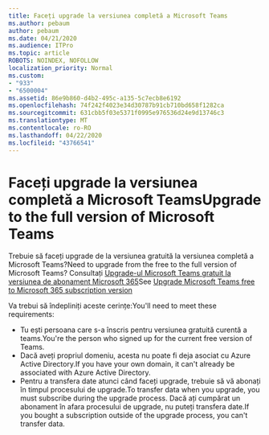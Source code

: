 ```yaml
---
title: Faceți upgrade la versiunea completă a Microsoft Teams
ms.author: pebaum
author: pebaum
ms.date: 04/21/2020
ms.audience: ITPro
ms.topic: article
ROBOTS: NOINDEX, NOFOLLOW
localization_priority: Normal
ms.custom:
- "933"
- "6500004"
ms.assetid: 86e9b860-d4b2-495c-a135-5c7ecb8e6192
ms.openlocfilehash: 74f242f4023e34d30787b91cb710bd658f1282ca
ms.sourcegitcommit: 631cbb5f03e5371f0995e976536d24e9d13746c3
ms.translationtype: MT
ms.contentlocale: ro-RO
ms.lasthandoff: 04/22/2020
ms.locfileid: "43766541"
---
```

# <a name="upgrade-to-the-full-version-of-microsoft-teams"></a><span data-ttu-id="80736-102">Faceți upgrade la versiunea completă a Microsoft Teams</span><span class="sxs-lookup"><span data-stu-id="80736-102">Upgrade to the full version of Microsoft Teams</span></span>

<span data-ttu-id="80736-103">Trebuie să faceți upgrade de la versiunea gratuită la versiunea completă a Microsoft Teams?</span><span class="sxs-lookup"><span data-stu-id="80736-103">Need to upgrade from the free to the full version of Microsoft Teams?</span></span> <span data-ttu-id="80736-104">Consultați [Upgrade-ul Microsoft Teams gratuit la versiunea de abonament Microsoft 365](https://docs.microsoft.com/microsoftteams/upgrade-freemium)</span><span class="sxs-lookup"><span data-stu-id="80736-104">See [Upgrade Microsoft Teams free to Microsoft 365 subscription version](https://docs.microsoft.com/microsoftteams/upgrade-freemium)</span></span>

<span data-ttu-id="80736-105">Va trebui să îndepliniți aceste cerințe:</span><span class="sxs-lookup"><span data-stu-id="80736-105">You'll need to meet these requirements:</span></span>

- <span data-ttu-id="80736-106">Tu ești persoana care s-a înscris pentru versiunea gratuită curentă a teams.</span><span class="sxs-lookup"><span data-stu-id="80736-106">You're the person who signed up for the current free version of Teams.</span></span>
- <span data-ttu-id="80736-107">Dacă aveți propriul domeniu, acesta nu poate fi deja asociat cu Azure Active Directory.</span><span class="sxs-lookup"><span data-stu-id="80736-107">If you have your own domain, it can't already be associated with Azure Active Directory.</span></span>
- <span data-ttu-id="80736-108">Pentru a transfera date atunci când faceți upgrade, trebuie să vă abonați în timpul procesului de upgrade.</span><span class="sxs-lookup"><span data-stu-id="80736-108">To transfer data when you upgrade, you must subscribe during the upgrade process.</span></span> <span data-ttu-id="80736-109">Dacă ați cumpărat un abonament în afara procesului de upgrade, nu puteți transfera date.</span><span class="sxs-lookup"><span data-stu-id="80736-109">If you bought a subscription outside of the upgrade process, you can't transfer data.</span></span>
